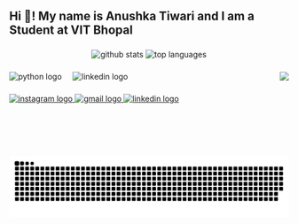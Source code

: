 <h2 align="left">Hi 👋! My name is Anushka Tiwari and I am a Student at VIT Bhopal</h2>

###

<div align="center">
  <img src="https://github-readme-stats.vercel.app/api?username=Anu3shka0&hide_title=false&hide_rank=false&show_icons=true&include_all_commits=true&count_private=true&disable_animations=false&theme=dracula&hide_border=false" height="150" alt="github stats" />
  <img src="https://github-readme-stats.vercel.app/api/top-langs?username=Anu3shka0&locale=en&hide_title=false&layout=compact&card_width=320&langs_count=5&theme=dracula&hide_border=false" height="150" alt="top languages" />
</div>

###

<img align="right" height="152" src="https://media1.giphy.com/media/U8YRtCjzpRvpUIoCnX/giphy.gif?cid=d849cd2fq6xr9i0rbkqw4hq513w20kmuiar3zuewpkbru2nb&ep=v1_gifs_search&rid=giphy.gif&ct=g"  />

###

<div align="left">
  <img src="https://cdn.jsdelivr.net/gh/devicons/devicon/icons/python/python-original.svg" height="30" alt="python logo"  />
  <img width="12" />
  <img src="https://cdn.jsdelivr.net/gh/devicons/devicon/icons/linkedin/linkedin-original.svg" height="30" alt="linkedin logo"  />
</div>

###

<div align="left">
  <a href="https://www.instagram.com/anushka.t05" target="_blank">
    <img src="https://img.shields.io/static/v1?message=Instagram&logo=instagram&label=&color=E4405F&logoColor=white&labelColor=&style=for-the-badge" height="35" alt="instagram logo"  />
  </a>
  <a href="mailto:your_email@example.com" target="_blank">
    <img src="https://img.shields.io/static/v1?message=Gmail&logo=gmail&label=&color=D14836&logoColor=white&labelColor=&style=for-the-badge" height="35" alt="gmail logo"  />
  </a>
  <a href="https://www.linkedin.com/in/anushka-tiwari-016187324" target="_blank">
    <img src="https://img.shields.io/static/v1?message=LinkedIn&logo=linkedin&label=&color=0077B5&logoColor=white&labelColor=&style=for-the-badge" height="35" alt="linkedin logo"  />
  </a>
</div>

###

<br clear="both">

<img src="https://raw.githubusercontent.com/Anu3shka0/Anu3shka0/output/snake.svg" alt="Snake animation" />
